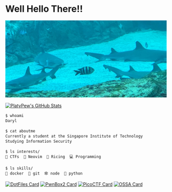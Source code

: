 # Well Hello There!!

![Danger](danger.jpg)

[![PlatyPew's GitHub Stats](https://github-readme-stats.vercel.app/api?username=platypew&count_private=true&include_all_commits=true&show_icons=true&theme=onedark&custom_title=☮︎%20PlatyPew)](https://github.com/PlatyPew)

```
$ whoami
Daryl

$ cat aboutme
Currently a student at the Singapore Institute of Technology
Studying Information Security

$ ls interests/
🚩 CTFs  📝 Neovim  🍚 Ricing  💻 Programming

$ ls skills/
🐳 docker  🌳 git  🕸 node  🐍 python
```

[![DotFiles Card](https://github-readme-stats.vercel.app/api/pin/?username=platypew&repo=dotfiles&theme=onedark)](https://github.com/PlatyPew/dotfiles)
[![PwnBox2 Card](https://github-readme-stats.vercel.app/api/pin/?username=platypew&repo=PwnBox2&theme=onedark)](https://github.com/PlatyPew/PwnBox2)
[![PicoCTF Card](https://github-readme-stats.vercel.app/api/pin/?username=platypew&repo=picoctf-2018-writeup&theme=onedark)](https://github.com/PlatyPew/picoctf-2018-writeup)
[![OSSA Card](https://github-readme-stats.vercel.app/api/pin/?username=platypew&repo=OSSA-notes&theme=onedark)](https://github.com/PlatyPew/OSSA-Notes)
